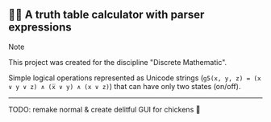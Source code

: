 ## 🔵🔴 A truth table calculator with parser expressions 
> [!NOTE]
> This project was created for the discipline "Discrete Mathematic".

Simple logical operations represented as Unicode strings (`g5(x, y, z) = (x ∨ y ∨ z) ∧ (x̅ ∨ y) ∧ (x ∨ z)`) that can have only two states (on/off). 

---
TODO: remake normal & create delitful GUI for chickens 🐣
